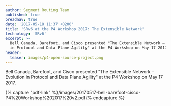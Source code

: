 ```yaml
---
author: Segment Routing Team
published: true
breadnav: true
date: '2017-05-18 11:37 +0200'
title: 'SRv6 at the P4 Workshop 2017: The Extensible Network'
technology: 'SRv6'
excerpt: >-
  Bell Canada, Barefoot, and Cisco presented "The Extensible Network – Evolution
  in Protocol and Data Plane Agility" at the P4 Workshop on May 17 2017.
header:
  teaser: images/p4-open-source-project.png
---
```

Bell Canada, Barefoot, and Cisco presented "The Extensible Network – Evolution in Protocol and Data Plane Agility" at the P4 Workshop on May 17 2017.

{% capture "pdf-link" %}/images/20170517-bell-barefoot-cisco-P4%20Workshop%202017%20v2.pdf{% endcapture %}

<script src="{{ 'assets/js/pdfobject.min.js' | relative_url }}"></script>
<div class="fitvidsignore" id="pdf"></div>
<script>PDFObject.embed(" {{ pdf-link | relative_url }} ", "#pdf", {height: "21.5em", width: "31.3em"});</script>
